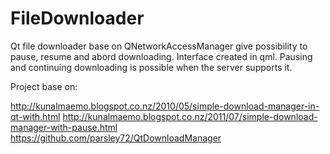 # FileDownloader

Qt file downloader base on QNetworkAccessManager give possibility to pause, resume and abord downloading. Interface created in qml. Pausing and continuing downloading is possible when the server supports it.

Project base on:

http://kunalmaemo.blogspot.co.nz/2010/05/simple-download-manager-in-qt-with.html
http://kunalmaemo.blogspot.co.nz/2011/07/simple-download-manager-with-pause.html
https://github.com/parsley72/QtDownloadManager
